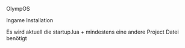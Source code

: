 OlympOS

Ingame Installation


  Es wird aktuell die startup.lua + mindestens eine andere Project Datei benötigt
  
